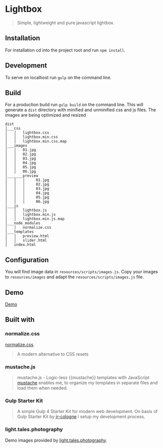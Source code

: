 # Lightbox
> Simple, lightweight and pure javascript lightbox.

## Installation
For installation cd into the project root and run `npm install`.

## Development
To serve on localhost run `gulp` on the command line.

## Build
For a production build run `gulp build` on the command line. 
This will generate a `dist` directory with minified and unminified css and js files.
The images are being optimized and resized

```
dist
│___css
│   │   lightbox.css
│   │   lightbox.min.css
│   │   lightbox.min.css.map
│___images
│   │   01.jpg
│   │   02.jpg
│   │   03.jpg
│   │   04.jpg
│   │   05.jpg
│   │   06.jpg
│_______preview
│   │   │     01.jpg
│   │   │     02.jpg
│   │   │     03.jpg
│   │   │     04.jpg
│   │   │     05.jpg
│   │   │     06.jpg
│___js
│   │   lightbox.js
│   │   lightbox.min.js
│   │   lightbox.min.js.map
│___node_modules
│   │   normalize.css
│___templates
│   │   preview.html
│   │   slider.html
│   index.html

```

## Configuration
You will find image data in `resources/scripts/images.js`.
Copy your images to `resources/images` and adapt the `resources/scripts/images.js` file.

## Demo
[Demo](http://lightbox.mgnmrt.com)

## Built with

### normalize.css
[normalize.css](https://github.com/necolas/normalize.css).
> A modern alternative to CSS resets

### mustache.js
> mustache.js - Logic-less {{mustache}} templates with JavaScript
[mustache](https://github.com/janl/mustache.js/) enables me, to organize my templates in separate files and load them when needed.

### Gulp Starter Kit
> A simple Gulp 4 Starter Kit for modern web development.
On basis of Gulp Starter Kit by [jr-cologne](https://github.com/jr-cologne/gulp-starter-kit) I setup my development process.

### light.tales.photography
Demo images provided by [light.tales.photography](https://www.instagram.com/light.tales.photography/).
